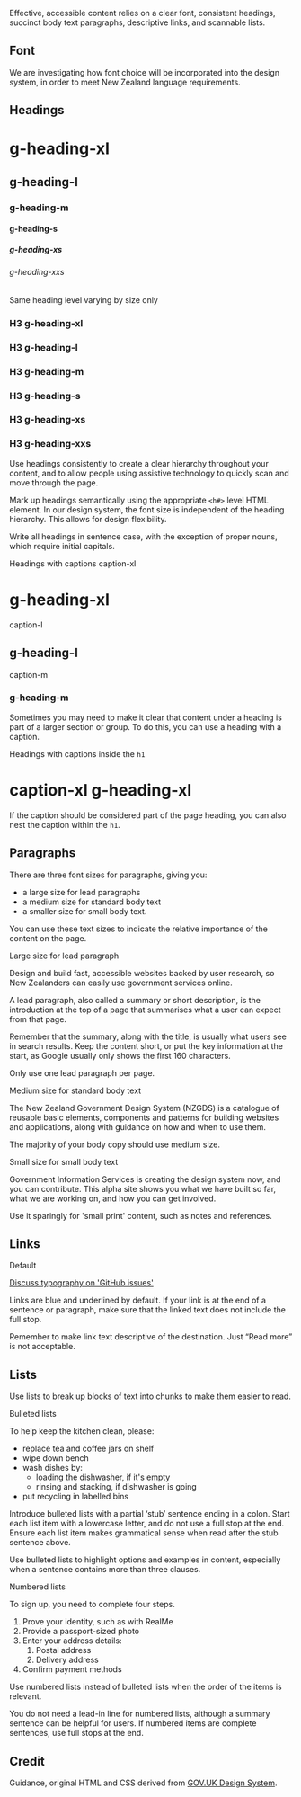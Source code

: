 <P styleSize="large">Effective, accessible content relies on a clear font, consistent headings, succinct body text paragraphs, descriptive links, and scannable lists.</P>

## Font

We are investigating how font choice will be incorporated into the design system, in order to meet New Zealand language requirements.

## Headings

<ExampleContainer>
    <Example title="Example: Headings (Typography)">
        <ExampleSection>
            <H1 styleSize="xlarge">g-heading-xl</H1>
        </ExampleSection>
        <ExampleSection>
            <H2 styleSize="large">g-heading-l</H2>
        </ExampleSection>
        <ExampleSection>
            <H3 styleSize="medium">g-heading-m</H3>
        </ExampleSection>
        <ExampleSection>
            <H4 styleSize="small">g-heading-s</H4>
        </ExampleSection>
        <ExampleSection>
            <H5 styleSize="xsmall">g-heading-xs</H5>
        </ExampleSection>
        <ExampleSection>
            <H6 styleSize="xxsmall">g-heading-xxs</H6>
        </ExampleSection>
    </Example>
</ExampleContainer>

<ExampleContainer>
    <ExampleHeading>Same heading level varying by size only</ExampleHeading>
    <Example title="Example: Same heading level varying by size only (Typography)">
        <ExampleSection>
            <H3 styleSize="xlarge">H3 g-heading-xl</H3>
        </ExampleSection>
        <ExampleSection>
            <H3 styleSize="large">H3 g-heading-l</H3>
        </ExampleSection>
        <ExampleSection>
            <H3 styleSize="medium">H3 g-heading-m</H3>
        </ExampleSection>
        <ExampleSection>
            <H3 styleSize="small">H3 g-heading-s</H3>
        </ExampleSection>
        <ExampleSection>
            <H3 styleSize="xsmall">H3 g-heading-xs</H3>
        </ExampleSection>
        <ExampleSection>
            <H3 styleSize="xxsmall">H3 g-heading-xxs</H3>
        </ExampleSection>
    </Example>
</ExampleContainer>

Use headings consistently to create a clear hierarchy throughout your content, and to allow people using assistive technology to quickly scan and move through the page.

Mark up headings semantically using the appropriate `<h#>` level HTML element. In our design system, the font size is independent of the heading hierarchy. This allows for design flexibility.

Write all headings in sentence case, with the exception of proper nouns, which require initial capitals.

<ExampleContainer>
    <ExampleHeading>Headings with captions</ExampleHeading>
    <Example title="Example: Headings with captions (Typography)">
        <ExampleSection>
            <CaptionXl>caption-xl</CaptionXl>
            <H1 styleSize="xlarge">g-heading-xl</H1>
        </ExampleSection>
        <ExampleSection>
            <CaptionL>caption-l</CaptionL>
            <H2 styleSize="large">g-heading-l</H2>
        </ExampleSection>
        <ExampleSection>
            <CaptionM>caption-m</CaptionM>
            <H3 styleSize="medium">g-heading-m</H3>
        </ExampleSection>
    </Example>
</ExampleContainer>

Sometimes you may need to make it clear that content under a heading is part of a larger section or group. To do this, you can use a heading with a caption.

<ExampleContainer>
    <ExampleHeading>Headings with captions inside the <code>h1</code></ExampleHeading>
    <Example title="Example: Headings with captions inside the h1 (Typography)">
        <H1 styleSize="xlarge">
            <CaptionXl>caption-xl</CaptionXl>
            g-heading-xl
        </H1>
    </Example>
</ExampleContainer>

If the caption should be considered part of the page heading, you can also nest the caption within the `h1`.

## Paragraphs

There are three font sizes for paragraphs, giving you:

- a large size for lead paragraphs
- a medium size for standard body text
- a smaller size for small body text.

You can use these text sizes to indicate the relative importance of the content on the page.

<ExampleContainer>
    <ExampleHeading>Large size for lead paragraph</ExampleHeading>
    <Example title="Example: Large size for lead paragraph (Typography)">
        <ExampleSection>
            <P styleSize="large">
                Design and build fast, accessible websites backed by user research, so New Zealanders can easily use government services online.</P>
        </ExampleSection>
    </Example>
</ExampleContainer>

A lead paragraph, also called a summary or short description, is the introduction at the top of a page that summarises what a user can expect from that page.

Remember that the summary, along with the title, is usually what users see in search results. Keep the content short, or put the key information at the start, as Google usually only shows the first 160 characters.

Only use one lead paragraph per page.

<ExampleContainer>
    <ExampleHeading>Medium size for standard body text</ExampleHeading>
    <Example title="Example: Medium size for standard body text (Typography)">
        <ExampleSection>
            <P styleSize="medium">
                The New Zealand Government Design System (NZGDS) is a catalogue of reusable basic elements, components and patterns for building websites and applications, along with guidance on how and when to use them.</P>
        </ExampleSection>
    </Example>
</ExampleContainer>

The majority of your body copy should use medium size.

<ExampleContainer>
    <ExampleHeading>Small size for small body text</ExampleHeading>
    <Example title="Example: Small size for small body text (Typography)">
        <ExampleSection>
            <P styleSize="small">
            Government Information Services is creating the design system now, and you can contribute. This alpha site shows you what we have built so far, what we are working on, and how you can get involved.</P>
        </ExampleSection>
    </Example>
</ExampleContainer>

Use it sparingly for 'small print' content, such as notes and references.

## Links

<ExampleContainer>
    <ExampleHeading>Default</ExampleHeading>
    <Example title="Example: Links (Typography)">
        <P styleSize="medium">
            <A href="#">Discuss typography on 'GitHub issues'</A>
        </P>
    </Example>
</ExampleContainer>

Links are blue and underlined by default. If your link is at the end of a sentence or paragraph, make sure that the linked text does not include the full stop.

Remember to make link text descriptive of the destination. Just “Read more” is not acceptable.

## Lists

Use lists to break up blocks of text into chunks to make them easier to read.

<ExampleContainer>
    <ExampleHeading>Bulleted lists</ExampleHeading>
    <Example title="Example: Bulleted lists (Typography)">
        <P styleSize="medium">To help keep the kitchen clean, please:</P>
        <Ul>
            <Li>replace tea and coffee jars on shelf</Li>
            <Li>wipe down bench</Li>
            <Li>wash dishes by: <Ul>
                    <Li>loading the dishwasher, if it's empty</Li>
                    <Li>rinsing and stacking, if dishwasher is going</Li>
                </Ul>
            </Li>
            <Li>put recycling in labelled bins</Li>
        </Ul>
    </Example>
</ExampleContainer>

Introduce bulleted lists with a partial ‘stub’ sentence ending in a colon. Start each list item with a lowercase letter, and do not use a full stop at the end. Ensure each list item makes grammatical sense when read after the stub sentence above.

Use bulleted lists to highlight options and examples in content, especially when a sentence contains more than three clauses.

<ExampleContainer>
    <ExampleHeading>Numbered lists</ExampleHeading>
    <Example title="Example: Numbered lists (Typography)">
        <P styleSize="medium">To sign up, you need to complete four steps.</P>
        <Ol>
            <Li>Prove your identity, such as with RealMe</Li>
            <Li>Provide a passport-sized photo</Li>
            <Li>
                Enter your address details:
                <Ol>
                    <Li>Postal address</Li>
                    <Li>Delivery address</Li>
                </Ol>
            </Li>
            <Li>Confirm payment methods</Li>
        </Ol>
    </Example>
</ExampleContainer>

Use numbered lists instead of bulleted lists when the order of the items is relevant.

You do not need a lead-in line for numbered lists, although a summary sentence can be helpful for users. If numbered items are complete sentences, use full stops at the end.

## Credit

Guidance, original HTML and CSS derived from [GOV.UK Design System](https://github.com/alphagov/govuk-frontend).
